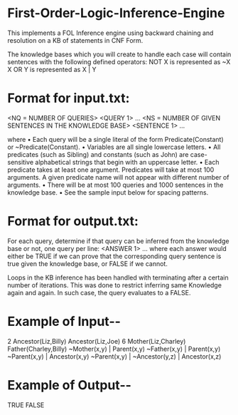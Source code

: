 # First-Order-Logic-Inference-Engine
This implements a FOL Inference engine using backward chaining and resolution on a KB of statements in CNF Form.

The knowledge bases which you will create to handle each case will contain sentences with the following defined operators:
NOT X is represented as ~X
X OR Y is represented as X | Y

# Format for input.txt:
<NQ = NUMBER OF QUERIES>
<QUERY 1>
…
<QUERY NQ>
<NS = NUMBER OF GIVEN SENTENCES IN THE KNOWLEDGE BASE>
<SENTENCE 1>
…
<SENTENCE NS>

where
• Each query will be a single literal of the form Predicate(Constant) or ~Predicate(Constant).
• Variables are all single lowercase letters.
• All predicates (such as Sibling) and constants (such as John) are case-sensitive alphabetical strings that
begin with an uppercase letter.
• Each predicate takes at least one argument. Predicates will take at most 100 arguments. A given
predicate name will not appear with different number of arguments.
• There will be at most 100 queries and 1000 sentences in the knowledge base.
• See the sample input below for spacing patterns.

# Format for output.txt:
For each query, determine if that query can be inferred from the knowledge base or not, one query per line:
<ANSWER 1>
…
<ANSWER NQ>
where
each answer would either be TRUE if we can prove that the corresponding query sentence is true given the
knowledge base, or FALSE if we cannot.
  
Loops in the KB inference has been handled with terminating after a certain number of iterations. This was done to restrict inferring same Knowledge again and again. In such case, the query evaluates to a FALSE.

# Example of Input--

2
Ancestor(Liz,Billy)
Ancestor(Liz,Joe)
6
Mother(Liz,Charley)
Father(Charley,Billy)
~Mother(x,y) | Parent(x,y)
~Father(x,y) | Parent(x,y)
~Parent(x,y) | Ancestor(x,y)
~Parent(x,y) | ~Ancestor(y,z) | Ancestor(x,z)

# Example of Output--

TRUE
FALSE
